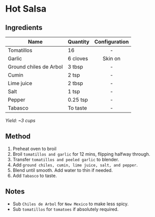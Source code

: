 # Hot Salsa

## Ingredients

| Name                   | Quantity | Configuration |
| ---------------------- | -------- | :-----------: |
| Tomatillos             | 16       |       -       |
| Garlic                 | 6 cloves |    Skin on    |
| Ground chiles de Arbol | 3 tbsp   |       -       |
| Cumin                  | 2 tsp    |       -       |
| Lime juice             | 2 tbsp   |       -       |
| Salt                   | 1 tsp    |       -       |
| Pepper                 | 0.25 tsp |       -       |
| Tabasco                | To taste |       -       |

_Yield: ~3 cups_

## Method

1. Preheat oven to broil
1. Broil `tomatillos and garlic` for 12 mins, flipping halfway through.
1. Transfer `tomatillos and peeled garlic` to blender.
1. Add `ground chiles, cumin, lime juice, salt, and pepper`.
1. Blend until smooth. Add water to thin if needed.
1. Add `Tabasco` to taste.

## Notes

- Sub `Chiles de Arbol` for `New Mexico` to make less spicy.
- Sub `tomatillos` for `tomatoes` if absolutely required.
